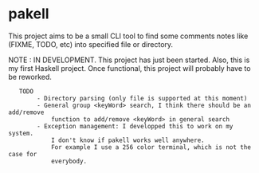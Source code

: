 # pakell

This project aims to be a small CLI tool to find some comments notes like
(FIXME, TODO, etc) into specified file or directory.

NOTE : IN DEVELOPMENT.
       This project has just been started. Also, this is my first Haskell
       project. Once functional, this project will probably have to be reworked.


       TODO
            - Directory parsing (only file is supported at this moment)
            - General group <keyWord> search, I think there should be an add/remove
                function to add/remove <keyWord> in general search
            - Exception management: I developped this to work on my system.
                I don't know if pakell works well anywhere.
                For example I use a 256 color terminal, which is not the case for
                everybody.

